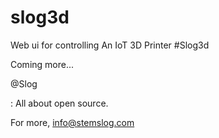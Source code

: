 # slog3d
Web ui for controlling An IoT 3D Printer #Slog3d
 
Coming more... 

@Slog 

: All about open source.



For more, 
info@stemslog.com
